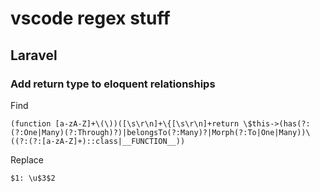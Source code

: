 # vscode regex stuff

## Laravel
### Add return type to eloquent relationships
Find
```regex
(function [a-zA-Z]+\(\))([\s\r\n]+\{[\s\r\n]+return \$this->(has(?:(?:One|Many)(?:Through)?)|belongsTo(?:Many)?|Morph(?:To|One|Many))\((?:(?:[a-zA-Z]+)::class|__FUNCTION__))
```
Replace
```regex
$1: \u$3$2
```
